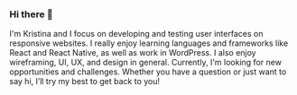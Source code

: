 ### Hi there 👋

I'm Kristina and I focus on developing and testing user interfaces on responsive websites. I really enjoy learning languages and frameworks like React and React Native, as well as work in WordPress. I also enjoy wireframing, UI, UX, and design in general. Currently, I'm looking for new opportunities and challenges. Whether you have a question or just want to say hi, I’ll try my best to get back to you!
<!--

Here are some ideas to get you started:

- 🔭 I’m currently working on ...
- 🌱 I’m currently learning ...
- 👯 I’m looking to collaborate on ...
- 🤔 I’m looking for help with ...
- 💬 Ask me about ...
- 📫 How to reach me: ...
- 😄 Pronouns: ...
- ⚡ Fun fact: ...
-->
